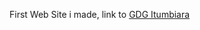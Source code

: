 First Web Site i made, link to
<a href="https://gdgitumbiara.info" target="_blank">GDG Itumbiara<a>
